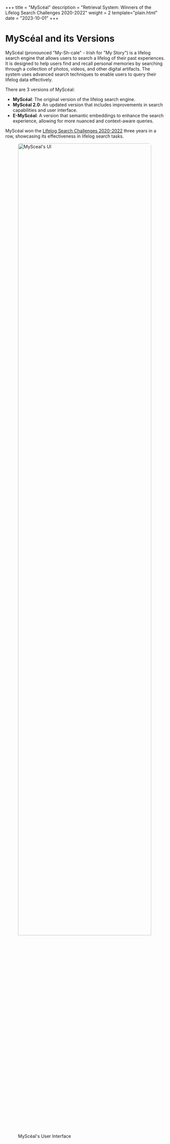 +++
title = "MyScéal"
description = "Retrieval System: Winners of the Lifelog Search Challenges 2020-2022"
weight = 2
template="plain.html"
date = "2023-10-01"
+++


# MyScéal and its Versions

MyScéal (pronounced "My-Sh-cale" - Irish for "My Story")
is a lifelog search engine that allows users to search a lifelog of their past experiences. It is designed to help users find and recall personal memories by searching through a collection of photos, videos, and other digital artifacts. The system uses advanced search techniques to enable users to query their lifelog data effectively.

There are 3 versions of MyScéal:
- **MyScéal**: The original version of the lifelog search engine.
- **MyScéal 2.0**: An updated version that includes improvements in search capabilities and user interface.
- **E-MyScéal**: A version that semantic embeddings to enhance the search experience, allowing for more nuanced and context-aware queries.

MyScéal won the [Lifelog Search Challenges 2020-2022](http://lifelogsearch.org/lsc/) three years in a row, showcasing its effectiveness in lifelog search tasks.


<figure class="text-center mb-4">
<img src="/images/ui.png" alt="MySceal's UI" class="image mb-3" style="width: max(420px, 80%); height: auto; object-fit: cover; border-radius: 8px;">
    <figcaption class="text-muted">MyScéal's User Interface</figcaption>
</figure>
